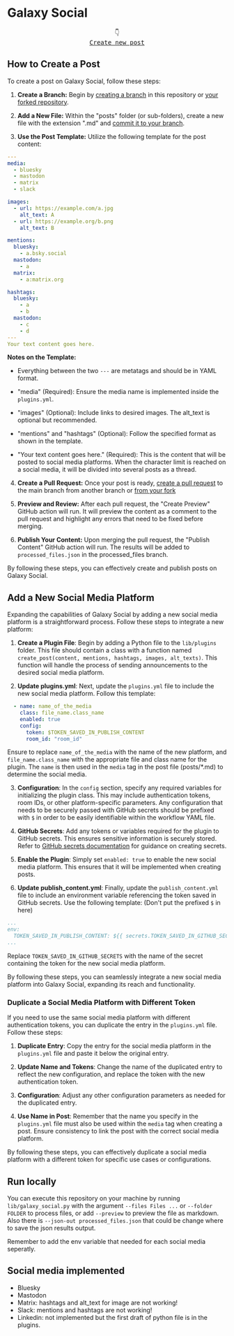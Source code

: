 ﻿# Galaxy Social

<div align="center">
      👇</br>
      <kbd><a href="../../new/main/?filename=posts/2024/<your-path>.md&value=---%0Amedia%3A%0A%20 - bluesky%0A%20 - mastodon%0A%20 - matrix%0A%20 - slack%0A%0Aimages%3A%0A%20 - url%3A https%3A%2F%2Fexample.com%2Fa.jpg%0A%20%20%20 alt_text%3A A%0A%20 - url%3A https%3A%2F%2Fexample.org%2Fb.png%0A%20%20%20 alt_text%3A B%0A%0Amentions%3A%0A%20 bluesky%3A%0A%20%20%20 - a.bsky.social%0A%20 mastodon%3A%0A%20%20%20 - a%0A%20 matrix%3A%0A%20%20%20 - a%3Amatrix.org%0A%0Ahashtags%3A%0A%20 bluesky%3A%0A%20%20%20 - a%0A%20%20%20 - b%0A%20 mastodon%3A%0A%20%20%20 - c%0A%20%20%20 - d%0A---%0AYour text content goes here.">Create new post</a></kbd>
</div>

## How to Create a Post

To create a post on Galaxy Social, follow these steps:

1. **Create a Branch:** Begin by [creating a branch](https://docs.github.com/en/pull-requests/collaborating-with-pull-requests/proposing-changes-to-your-work-with-pull-requests/creating-and-deleting-branches-within-your-repository#creating-a-branch) in this repository or [your forked repository](https://docs.github.com/en/pull-requests/collaborating-with-pull-requests/working-with-forks/fork-a-repo#forking-a-repository).

2. **Add a New File:** Within the "posts" folder (or sub-folders), create a new file with the extension ".md" and [commit it to your branch](https://docs.github.com/en/repositories/working-with-files/managing-files/creating-new-files).

3. **Use the Post Template:** Utilize the following template for the post content:

```yaml
---
media:
  - bluesky
  - mastodon
  - matrix
  - slack

images:
  - url: https://example.com/a.jpg
    alt_text: A
  - url: https://example.org/b.png
    alt_text: B

mentions:
  bluesky:
    - a.bsky.social
  mastodon:
    - a
  matrix:
    - a:matrix.org

hashtags:
  bluesky:
    - a
    - b
  mastodon:
    - c
    - d
---
Your text content goes here.

```
**Notes on the Template:**
- Everything between the two `---` are metatags and should be in YAML format.

- "media" (Required): Ensure the media name is implemented inside the `plugins.yml`.

- "images" (Optional): Include links to desired images. The alt_text is optional but recommended.

- "mentions" and "hashtags" (Optional): Follow the specified format as shown in the template.

- "Your text content goes here." (Required): This is the content that will be posted to social media platforms. When the character limit is reached on a social media, it will be divided into several posts as a thread.

4. **Create a Pull Request:** Once your post is ready, [create a pull request](https://docs.github.com/en/pull-requests/collaborating-with-pull-requests/proposing-changes-to-your-work-with-pull-requests/creating-a-pull-request?tool=webui#creating-the-pull-request) to the main branch from another branch or [from your fork](https://docs.github.com/en/pull-requests/collaborating-with-pull-requests/proposing-changes-to-your-work-with-pull-requests/creating-a-pull-request-from-a-fork)

5. **Preview and Review:** After each pull request, the "Create Preview" GitHub action will run. It will preview the content as a comment to the pull request and highlight any errors that need to be fixed before merging.

6. **Publish Your Content:** Upon merging the pull request, the "Publish Content" GitHub action will run. The results will be added to `processed_files.json` in the processed_files branch.

By following these steps, you can effectively create and publish posts on Galaxy Social.


## Add a New Social Media Platform

Expanding the capabilities of Galaxy Social by adding a new social media platform is a straightforward process. Follow these steps to integrate a new platform:

1. **Create a Plugin File**: Begin by adding a Python file to the `lib/plugins` folder. This file should contain a class with a function named `create_post(content, mentions, hashtags, images, alt_texts)`. This function will handle the process of sending announcements to the desired social media platform.

2. **Update plugins.yml**: Next, update the `plugins.yml` file to include the new social media platform. Follow this template:

```yaml
  - name: name_of_the_media 
    class: file_name.class_name
    enabled: true
    config:
      token: $TOKEN_SAVED_IN_PUBLISH_CONTENT
      room_id: "room_id"
```
Ensure to replace `name_of_the_media` with the name of the new platform, and `file_name.class_name` with the appropriate file and class name for the plugin.
The `name` is then used in the `media` tag in the post file (posts/*.md) to determine the social media.

3. **Configuration**: In the `config` section, specify any required variables for initializing the plugin class. This may include authentication tokens, room IDs, or other platform-specific parameters. Any configuration that needs to be securely passed with GitHub secrets should be prefixed with `$` in order to be easily identifiable within the workflow YAML file.

4. **GitHub Secrets**: Add any tokens or variables required for the plugin to GitHub secrets. This ensures sensitive information is securely stored. Refer to [GitHub secrets documentation](https://docs.github.com/en/actions/security-guides/using-secrets-in-github-actions#creating-secrets-for-a-repository) for guidance on creating secrets.

5. **Enable the Plugin**: Simply set `enabled: true` to enable the new social media platform. This ensures that it will be implemented when creating posts.

6. **Update publish_content.yml**: Finally, update the `publish_content.yml` file to include an environment variable referencing the token saved in GitHub secrets. Use the following template: (Don't put the prefixed `$` in here)

```yaml
...
env:
  TOKEN_SAVED_IN_PUBLISH_CONTENT: ${{ secrets.TOKEN_SAVED_IN_GITHUB_SECRETS }}
...
```

Replace `TOKEN_SAVED_IN_GITHUB_SECRETS` with the name of the secret containing the token for the new social media platform.

By following these steps, you can seamlessly integrate a new social media platform into Galaxy Social, expanding its reach and functionality.

### Duplicate a Social Media Platform with Different Token

If you need to use the same social media platform with different authentication tokens, you can duplicate the entry in the `plugins.yml` file. Follow these steps:

1. **Duplicate Entry**: Copy the entry for the social media platform in the `plugins.yml` file and paste it below the original entry.

2. **Update Name and Tokens**: Change the name of the duplicated entry to reflect the new configuration, and replace the token with the new authentication token.

3. **Configuration**: Adjust any other configuration parameters as needed for the duplicated entry.

4. **Use Name in Post**: Remember that the name you specify in the `plugins.yml` file must also be used within the `media` tag when creating a post. Ensure consistency to link the post with the correct social media platform.

By following these steps, you can effectively duplicate a social media platform with a different token for specific use cases or configurations.

## Run locally
You can execute this repository on your machine by running `lib/galaxy_social.py` with the argument `--files Files ...` or `--folder FOLDER` to process files, or add `--preview` to preview the file as markdown. Also there is `--json-out processed_files.json` that could be change where to save the json results output.

Remember to add the env variable that needed for each social media seperatly.

## Social media implemented
- Bluesky
- Mastodon
- Matrix: hashtags and alt_text for image are not working!
- Slack: mentions and hashtags are not working!
- Linkedin: not implemented but the first draft of python file is in the plugins.
